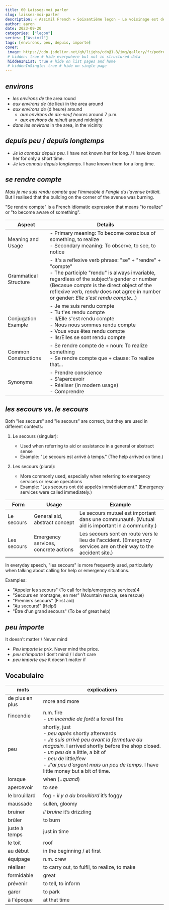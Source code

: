 ```yaml
---
title: 60 Laissez-moi parler
slug: laissez-moi-parler
description: « Assimil French » Soixantième leçon - Le voisinage est de plus en plus dangereux !
author: aaron
date: 2023-09-20
categories: ["leçon"]
series: ["Assimil"]
tags: [environs, peu, depuis, importe]
cover: 
 image: https://cdn.jsdelivr.net/gh/lijqhs/cdn@1.8/img/gallery/fr/pedro-lastra-5g8dJvtYRYA-unsplash.jpg
 # hidden: true # hide everywhere but not in structured data
 hiddenInList: true # hide on list pages and home
 # hiddenInSingle: true # hide on single page
---
```


## *environs*

- *les environs de* the area round
- *aux environs de* (de lieu) in the area around
- *aux environs de* (d'heure) around
  - *aux environs de dix-neuf heures* around 7 p.m.
  - *aux environs de minuit* around midnight
- *dans les environs* in the area, in the vicinity

## *depuis peu* / *depuis longtemps*

- *Je la connais depuis peu.* I have not known her for long. / I have known her for only a short time.
- *Je les connais depuis longtemps.* I have known them for a long time.

## *se rendre compte*

*Mais je me suis rendu compte que l'immeuble à l'angle du l'avenue brûlait.* But I realised that the building on the corner of the avenue was burning.

"Se rendre compte" is a French idiomatic expression that means "to realize" or "to become aware of something". 

| Aspect | Details |
|--------|---------|
| Meaning and Usage | -  Primary meaning: To become conscious of something, to realize<br>-  Secondary meaning: To observe, to see, to notice |
| Grammatical Structure | -  It's a reflexive verb phrase: "se" + "rendre" + "compte"<br>-  The participle "rendu" is always invariable, regardless of the subject's gender or number (Becasue *compte* is the direct object of the reflexive verb, *rendu* does not agree in number or gender: *Elle s'est rendu compte...*) |
| Conjugation Example | -  Je me suis rendu compte<br>-  Tu t'es rendu compte<br>-  Il/Elle s'est rendu compte<br>-  Nous nous sommes rendu compte<br>-  Vous vous êtes rendu compte<br>-  Ils/Elles se sont rendu compte |
| Common Constructions | -  Se rendre compte de + noun: To realize something<br>-  Se rendre compte que + clause: To realize that... |
| Synonyms | -  Prendre conscience<br>-  S'apercevoir<br>-  Réaliser (in modern usage)<br>-  Comprendre |

## *les secours* vs. *le secours*

Both "les secours" and "le secours" are correct, but they are used in different contexts:

1. Le secours (singular):
   - Used when referring to aid or assistance in a general or abstract sense
   - Example: "Le secours est arrivé à temps." (The help arrived on time.)

2. Les secours (plural):
   - More commonly used, especially when referring to emergency services or rescue operations
   - Example: "Les secours ont été appelés immédiatement." (Emergency services were called immediately.)

| Form | Usage | Example |
|------|-------|---------|
| Le secours | General aid, abstract concept | Le secours mutuel est important dans une communauté. (Mutual aid is important in a community.) |
| Les secours | Emergency services, concrete actions | Les secours sont en route vers le lieu de l'accident. (Emergency services are on their way to the accident site.) |

In everyday speech, "les secours" is more frequently used, particularly when talking about calling for help or emergency situations.

Examples:

- "Appeler les secours" (To call for help/emergency services)4
- "Secours en montagne, en mer" (Mountain rescue, sea rescue)
- "Premiers secours" (First aid)
- "Au secours!" (Help!)
- "Être d'un grand secours" (To be of great help)

## *peu importe* 

It doesn't matter / Never mind

- *Peu importe le prix.* Never mind the price.
- *peu m’importe* I don’t mind / I don’t care
- *peu importe que* it doesn’t matter if 

## Vocabulaire

| mots | explications |
| -- | -- | 
| de plus en plus | more and more |
| l’incendie | n.m. fire </br> - *un incendie de forêt* a forest fire |
| peu | shortly, just </br> - *peu après* shortly afterwards </br> - *Je suis arrivé peu avant la fermeture du magasin.* I arrived shortly before the shop closed. </br> - *un peu de* a little, a bit of </br> - *peu de* little/few </br> - *J'ai peu d'argent mais un peu de temps.* I have little money but a bit of time. |
| lorsque | when (=*quand*) |
| apercevoir | to see |
| le brouillard | fog </by> - *il y a du brouillard* it’s foggy |
| maussade | sullen, gloomy |
| bruiner | *il bruine* it’s drizzling |
| brûler | to burn |
| juste à temps | just in time |
| le toit | roof |
| au début | in the beginning / at first |
| équipage | n.m. crew |
| réaliser | to carry out, to fulfil, to realize, to make |
| formidable | great |
| prévenir | to tell, to inform |
| garer | to park |
| à l'époque | at that time |